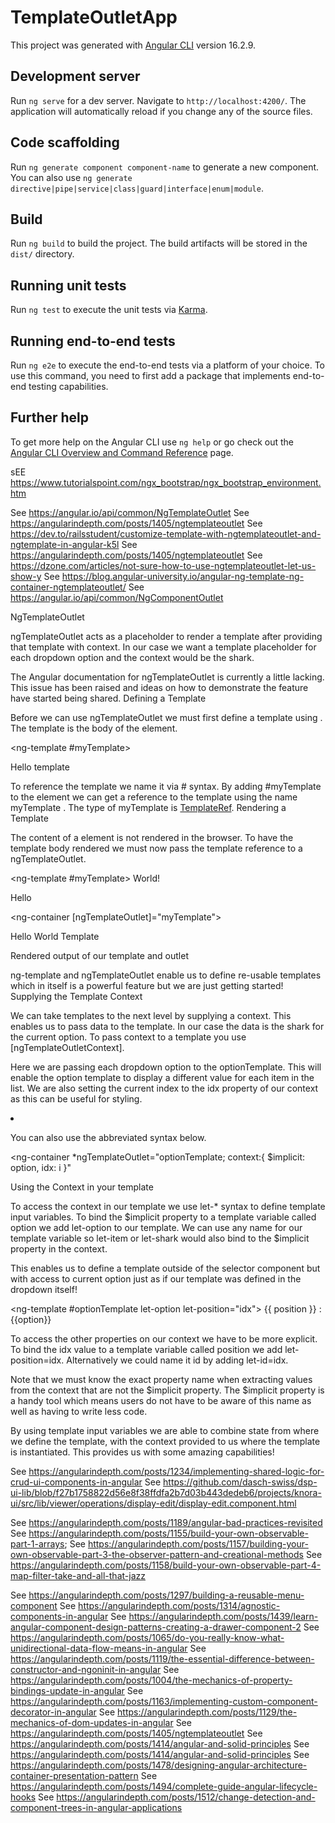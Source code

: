 # TemplateOutletApp

This project was generated with [Angular CLI](https://github.com/angular/angular-cli) version 16.2.9.

## Development server

Run `ng serve` for a dev server. Navigate to `http://localhost:4200/`. The application will automatically reload if you change any of the source files.

## Code scaffolding

Run `ng generate component component-name` to generate a new component. You can also use `ng generate directive|pipe|service|class|guard|interface|enum|module`.

## Build

Run `ng build` to build the project. The build artifacts will be stored in the `dist/` directory.

## Running unit tests

Run `ng test` to execute the unit tests via [Karma](https://karma-runner.github.io).

## Running end-to-end tests

Run `ng e2e` to execute the end-to-end tests via a platform of your choice. To use this command, you need to first add a package that implements end-to-end testing capabilities.

## Further help

To get more help on the Angular CLI use `ng help` or go check out the [Angular CLI Overview and Command Reference](https://angular.io/cli) page.

sEE https://www.tutorialspoint.com/ngx_bootstrap/ngx_bootstrap_environment.htm

See https://angular.io/api/common/NgTemplateOutlet
See https://angularindepth.com/posts/1405/ngtemplateoutlet
See https://dev.to/railsstudent/customize-template-with-ngtemplateoutlet-and-ngtemplate-in-angular-k5l
See https://angularindepth.com/posts/1405/ngtemplateoutlet
See https://dzone.com/articles/not-sure-how-to-use-ngtemplateoutlet-let-us-show-y
See https://blog.angular-university.io/angular-ng-template-ng-container-ngtemplateoutlet/
See https://angular.io/api/common/NgComponentOutlet



NgTemplateOutlet

ngTemplateOutlet acts as a placeholder to render a template after providing that template with context. In our case we want a template placeholder for each dropdown option and the context would be the shark.

The Angular documentation for ngTemplateOutlet is currently a little lacking. This issue has been raised and ideas on how to demonstrate the feature have started being shared.
Defining a Template

Before we can use ngTemplateOutlet we must first define a template using <ng-template>. The template is the body of the <ng-template> element.

<ng-template #myTemplate>
  <div>Hello template</div>
</ng-template>

To reference the template we name it via # syntax. By adding #myTemplate to the element we can get a reference to the template using the name myTemplate . The type of myTemplate is [TemplateRef](https://angular.io/api/core/TemplateRef).
Rendering a Template

The content of a <ng-Template> element is not rendered in the browser. To have the template body rendered we must now pass the template reference to a ngTemplateOutlet.

<!-- Define our template -->
<ng-template #myTemplate> World! </ng-template>
 
Hello
<!-- Render the template in this outlet -->
<ng-container [ngTemplateOutlet]="myTemplate"></ng-container>

Hello World Template

Rendered output of our template and outlet

ng-template and ngTemplateOutlet enable us to define re-usable templates which in itself is a powerful feature but we are just getting started!
Supplying the Template Context

We can take templates to the next level by supplying a context. This enables us to pass data to the template. In our case the data is the shark for the current option. To pass context to a template you use [ngTemplateOutletContext].

Here we are passing each dropdown option to the optionTemplate. This will enable the option template to display a different value for each item in the list. We are also setting the current index to the idx property of our context as this can be useful for styling.

<li *ngFor="let item of items; index as i">
  <!-- Setting the option as the $implicit property of our context along with the row index -->
  <ng-container
    [ngTemplateOutlet]="optionTemplate"
    [ngTemplateOutletContext]="{ $implicit: option, idx: i }"
  ></ng-container>
</li>
 
<!-- selector.component.html -->

You can also use the abbreviated syntax below.

<!-- Alternative syntax -->
<ng-container
  *ngTemplateOutlet="optionTemplate; context:{ $implicit: option, idx: i }"
></ng-container>

Using the Context in your template

To access the context in our template we use let-* syntax to define template input variables. To bind the $implicit property to a template variable called option we add let-option to our template. We can use any name for our template variable so let-item or let-shark would also bind to the $implicit property in the context.

This enables us to define a template outside of the selector component but with access to current option just as if our template was defined in the dropdown itself!

<ng-template #optionTemplate let-option let-position="idx">
  {{ position }} : {{option}}
</ng-template>
 
<!-- client-one.component.html -->

To access the other properties on our context we have to be more explicit. To bind the idx value to a template variable called position we add let-position=idx. Alternatively we could name it id by adding let-id=idx.

Note that we must know the exact property name when extracting values from the context that are not the $implicit property. The $implicit property is a handy tool which means users do not have to be aware of this name as well as having to write less code.

By using template input variables we are able to combine state from where we define the template, with the context provided to us where the template is instantiated. This provides us with some amazing capabilities!



See https://angularindepth.com/posts/1234/implementing-shared-logic-for-crud-ui-components-in-angular
See https://github.com/dasch-swiss/dsp-ui-lib/blob/f27b1758822d56e8f38ffdfa2b7d03b443dedeb6/projects/knora-ui/src/lib/viewer/operations/display-edit/display-edit.component.html

See https://angularindepth.com/posts/1189/angular-bad-practices-revisited
See https://angularindepth.com/posts/1155/build-your-own-observable-part-1-arrays;
See https://angularindepth.com/posts/1157/building-your-own-observable-part-3-the-observer-pattern-and-creational-methods
See https://angularindepth.com/posts/1158/build-your-own-observable-part-4-map-filter-take-and-all-that-jazz

See https://angularindepth.com/posts/1297/building-a-reusable-menu-component
See https://angularindepth.com/posts/1314/agnostic-components-in-angular
See https://angularindepth.com/posts/1439/learn-angular-component-design-patterns-creating-a-drawer-component-2
See https://angularindepth.com/posts/1065/do-you-really-know-what-unidirectional-data-flow-means-in-angular
See https://angularindepth.com/posts/1119/the-essential-difference-between-constructor-and-ngoninit-in-angular
See https://angularindepth.com/posts/1004/the-mechanics-of-property-bindings-update-in-angular
See https://angularindepth.com/posts/1163/implementing-custom-component-decorator-in-angular
See https://angularindepth.com/posts/1129/the-mechanics-of-dom-updates-in-angular
See https://angularindepth.com/posts/1405/ngtemplateoutlet
See https://angularindepth.com/posts/1414/angular-and-solid-principles
See https://angularindepth.com/posts/1414/angular-and-solid-principles
See https://angularindepth.com/posts/1478/designing-angular-architecture-container-presentation-pattern
See https://angularindepth.com/posts/1494/complete-guide-angular-lifecycle-hooks
See https://angularindepth.com/posts/1512/change-detection-and-component-trees-in-angular-applications




